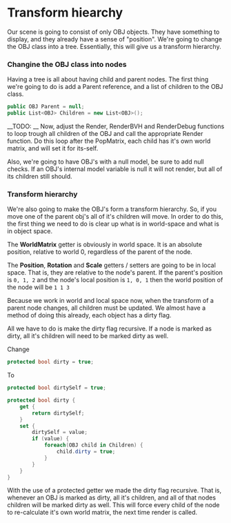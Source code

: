 # Transform hiearchy

Our scene is going to consist of only OBJ objects. They have something to display, and they already have a sense of "position". We're going to change the OBJ class into a tree. Essentially, this will give us a transform hierarchy.

### Changine the OBJ class into nodes

Having a tree is all about having child and parent nodes. The first thing we're going to do is add a Parent reference, and a list of children to the OBJ class.

```cs
public OBJ Parent = null;
public List<OBJ> Children = new List<OBJ>();
```

__TODO: __ Now, adjust the Render, RenderBVH and RenderDebug functions to loop trough all children of the OBJ and call the appropriate Render function. Do this loop after the PopMatrix, each child has it's own world matrix, and will set it for its-self.

Also, we're going to have OBJ's with a null model, be sure to add null checks. If an OBJ's internal model variable is null it will not render, but all of its children still should.

### Transform hierarchy

We're also going to make the OBJ's form a transform hierarchy. So, if you move one of the parent obj's all of it's children will move. In order to do this, the first thing we need to do is clear up what is in world-space and what is in object space.

The __WorldMatrix__ getter is obviously in world space. It is an absolute position, relative to world 0, regardless of the parent of the node.

The __Position__, __Rotation__ and __Scale__ getters / setters are going to be in local space. That is, they are relative to the node's parent. If the parent's position is ```0, 1, 2``` and the node's local position is ```1, 0, 1``` then the world position of the node will be ```1 1 3```

Because we work in world and local space now, when the transform of a parent node changes, all children must be updated. We almost have a method of doing this already, each object has a dirty flag.

All we have to do is make the dirty flag recursive. If a node is marked as dirty, all it's children will need to be marked dirty as well.

Change

```cs
protected bool dirty = true;
```

To

```cs
protected bool dirtySelf = true;

protected bool dirty {
    get {
        return dirtySelf;
    }
    set {
        dirtySelf = value;
        if (value) {
            foreach(OBJ child in Children) {
                child.dirty = true;
            }
        }
    }
}
```

With the use of a protected getter we made the dirty flag recursive. That is, whenever an OBJ is marked as dirty, all it's children, and all of that nodes children will be marked dirty as well. This will force every child of the node to re-calculate it's own world matrix, the next time render is called.